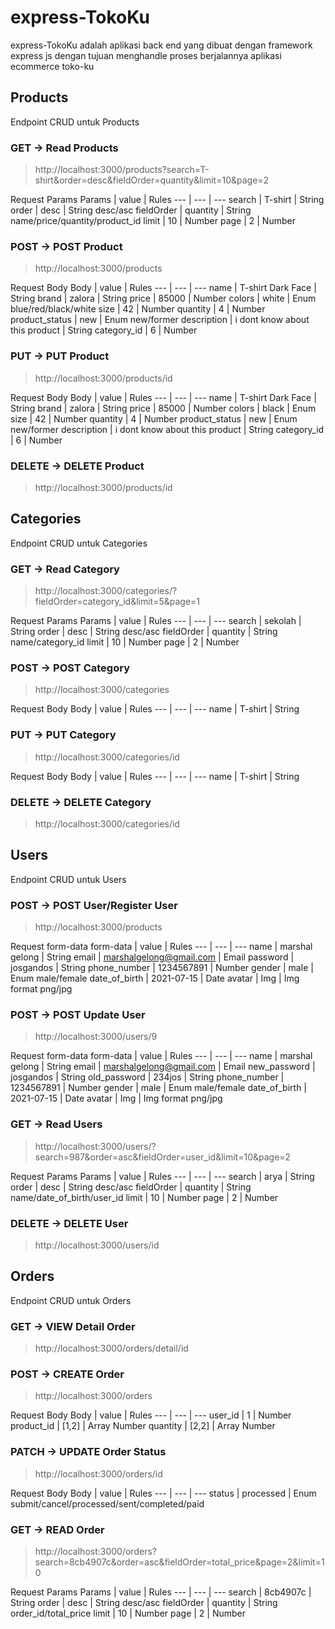 # express-TokoKu
express-TokoKu adalah aplikasi back end yang dibuat dengan framework express js dengan tujuan menghandle proses berjalannya aplikasi ecommerce toko-ku

## Products
Endpoint CRUD untuk Products

### GET -> Read Products
>http://localhost:3000/products?search=T-shirt&order=desc&fieldOrder=quantity&limit=10&page=2

Request Params
Params | value | Rules
--- | --- | ---
search | T-shirt | String
order | desc | String desc/asc
fieldOrder | quantity | String name/price/quantity/product_id
limit | 10 | Number
page | 2 | Number

### POST -> POST Product
>http://localhost:3000/products

Request Body
Body | value | Rules
--- | --- | ---
name | T-shirt Dark Face | String
brand | zalora | String
price | 85000 | Number
colors | white | Enum blue/red/black/white
size | 42 | Number
quantity | 4 | Number
product_status | new | Enum new/former
description | i dont know about this product | String
category_id | 6 | Number

### PUT -> PUT Product
>http://localhost:3000/products/id

Request Body
Body | value | Rules
--- | --- | ---
name | T-shirt Dark Face | String
brand | zalora | String
price | 85000 | Number
colors | black | Enum
size | 42 | Number
quantity | 4 | Number
product_status | new | Enum new/former
description | i dont know about this product | String
category_id | 6 | Number

### DELETE -> DELETE Product
>http://localhost:3000/products/id

## Categories
Endpoint CRUD untuk Categories

### GET -> Read Category
>http://localhost:3000/categories/?fieldOrder=category_id&limit=5&page=1

Request Params
Params | value | Rules
--- | --- | ---
search | sekolah | String
order | desc | String desc/asc
fieldOrder | quantity | String name/category_id
limit | 10 | Number
page | 2 | Number

### POST -> POST Category
>http://localhost:3000/categories

Request Body
Body | value | Rules
--- | --- | ---
name | T-shirt | String

### PUT -> PUT Category
>http://localhost:3000/categories/id

Request Body
Body | value | Rules
--- | --- | ---
name | T-shirt | String

### DELETE -> DELETE Category
>http://localhost:3000/categories/id

## Users
Endpoint CRUD untuk Users

### POST -> POST User/Register User
>http://localhost:3000/products

Request form-data
form-data | value | Rules
--- | --- | ---
name | marshal gelong | String
email | marshalgelong@gmail.com | Email
password | josgandos | String
phone_number | 1234567891 | Number
gender | male | Enum male/female
date_of_birth | 2021-07-15 | Date
avatar | Img | Img format png/jpg

### POST -> POST Update User
>http://localhost:3000/users/9

Request form-data
form-data | value | Rules
--- | --- | ---
name | marshal gelong | String
email | marshalgelong@gmail.com | Email
new_password | josgandos | String
old_password | 234jos | String
phone_number | 1234567891 | Number
gender | male | Enum male/female
date_of_birth | 2021-07-15 | Date
avatar | Img | Img format png/jpg

### GET -> Read Users
>http://localhost:3000/users/?search=987&order=asc&fieldOrder=user_id&limit=10&page=2

Request Params
Params | value | Rules
--- | --- | ---
search | arya | String
order | desc | String desc/asc
fieldOrder | quantity | String name/date_of_birth/user_id
limit | 10 | Number
page | 2 | Number

### DELETE -> DELETE User
>http://localhost:3000/users/id

## Orders
Endpoint CRUD untuk Orders

### GET -> VIEW Detail Order
>http://localhost:3000/orders/detail/id

### POST -> CREATE Order
>http://localhost:3000/orders

Request Body
Body | value | Rules
--- | --- | ---
user_id | 1 | Number
product_id | [1,2] | Array Number
quantity | [2,2] | Array Number


### PATCH -> UPDATE Order Status
>http://localhost:3000/orders/id

Request Body
Body | value | Rules
--- | --- | ---
status | processed | Enum submit/cancel/processed/sent/completed/paid

### GET -> READ Order
>http://localhost:3000/orders?search=8cb4907c&order=asc&fieldOrder=total_price&page=2&limit=10

Request Params
Params | value | Rules
--- | --- | ---
search | 8cb4907c | String
order | desc | String desc/asc
fieldOrder | quantity | String order_id/total_price
limit | 10 | Number
page | 2 | Number